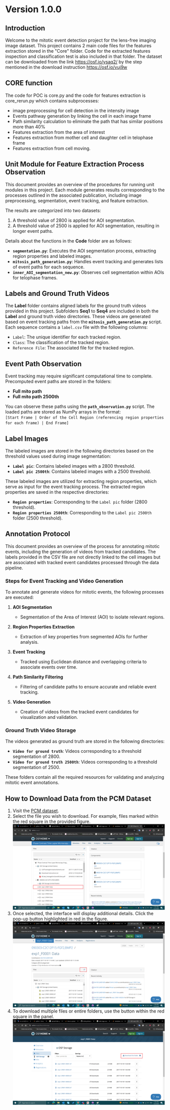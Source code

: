 # Version 1.0.0
## Introduction
Welcome to the mitotic event detection project for the lens-free imaging image dataset. This project contains 2 main code files for the features extraction stored in the "Core" folder. Code for the extracted features inspection and classification test is also included in that folder. The dataset can be downloaded from the link https://osf.io/ysaq2/ by the step mentioned in the download instruction https://osf.io/vuj9w 

## CORE function
The code for POC is core.py and the code for features extraction is core_rerun.py which contains subprocesses:
- image preprocessing for cell detection in the intensity image
- Events pathway generation by linking the cell in each image frame
- Path similarity calculation to eliminate the path that has similar positions more than 40%
- Features extraction from the area of interest
- Features extraction from mother cell and daughter cell in telophase frame
- Features extraction from cell moving.

## Unit Module for Feature Extraction Process Observation

This document provides an overview of the procedures for running unit modules in this project. Each module generates results corresponding to the processes outlined in the associated publication, including image preprocessing, segmentation, event tracking, and feature extraction.

The results are categorized into two datasets:
1. A threshold value of 2800 is applied for AOI segmentation.
2. A threshold value of 2500 is applied for AOI segmentation, resulting in longer event paths.

Details about the functions in the **Code** folder are as follows:
- **`segmentation.py`**: Executes the AOI segmentation process, extracting region properties and labeled images.
- **`mitosis_path_generation.py`**: Handles event tracking and generates lists of event paths for each sequence.
- **`inner_AOI_segmentation_new.py`**: Observes cell segmentation within AOIs for telophase frames.

## Labels and Ground Truth Videos

The **Label** folder contains aligned labels for the ground truth videos provided in this project. Subfolders **Seq1** to **Seq4** are included in both the **Label** and ground truth video directories. These videos are generated based on event tracking paths from the **`mitosis_path_generation.py`** script. Each sequence contains a `label.csv` file with the following columns:
- `Label`: The unique identifier for each tracked region.
- `Class`: The classification of the tracked region.
- `Reference File`: The associated file for the tracked region.

## Event Path Observation

Event tracking may require significant computational time to complete. Precomputed event paths are stored in the folders:
- **Full mito path**
- **Full mito path 2500th**

You can observe these paths using the **`path_observation.py`** script. The loaded paths are stored as NumPy arrays in the format:  
`[Start Frame | Order of the Cell Region (referencing region properties for each frame) | End Frame]`

## Label Images

The labeled images are stored in the following directories based on the threshold values used during image segmentation:

- **`Label pic`**: Contains labeled images with a 2800 threshold.  
- **`Label pic 2500th`**: Contains labeled images with a 2500 threshold.

These labeled images are utilized for extracting region properties, which serve as input for the event tracking process. The extracted region properties are saved in the respective directories:

- **`Region properties`**: Corresponding to the `Label pic` folder (2800 threshold).  
- **`Region properties 2500th`**: Corresponding to the `Label pic 2500th` folder (2500 threshold).

## Annotation Protocol  

This document provides an overview of the process for annotating mitotic events, including the generation of videos from tracked candidates. The labels provided in the CSV file are not directly linked to the cell images but are associated with tracked event candidates processed through the data pipeline.  

### Steps for Event Tracking and Video Generation  
To annotate and generate videos for mitotic events, the following processes are executed:  

1. **AOI Segmentation**  
   - Segmentation of the Area of Interest (AOI) to isolate relevant regions.  

2. **Region Properties Extraction**  
   - Extraction of key properties from segmented AOIs for further analysis.  

3. **Event Tracking**  
   - Tracked using Euclidean distance and overlapping criteria to associate events over time.  

4. **Path Similarity Filtering**  
   - Filtering of candidate paths to ensure accurate and reliable event tracking.  

5. **Video Generation**  
   - Creation of videos from the tracked event candidates for visualization and validation.  

### Ground Truth Video Storage  
The videos generated as ground truth are stored in the following directories:  
- **`Video for ground truth`**: Videos corresponding to a threshold segmentation of 2800.  
- **`Video for ground truth 2500th`**: Videos corresponding to a threshold segmentation of 2500.  

These folders contain all the required resources for validating and analyzing mitotic event annotations.  

## How to Download Data from the PCM Dataset

1. Visit the [PCM dataset](https://osf.io/ysaq2/).
2. Select the file you wish to download. For example, files marked within the red square in the provided figure. ![step 2](https://github.com/Plakaeze/Mitotic-event-detection-project-PCM/blob/main/How%20to%20download%20PCM/step_1.png?raw=true)
3. Once selected, the interface will display additional details. Click the pop-up button highlighted in red in the figure. ![step 3](https://github.com/Plakaeze/Mitotic-event-detection-project-PCM/blob/main/How%20to%20download%20PCM/step_2.png?raw=true)
4. To download multiple files or entire folders, use the button within the red square in the panel. ![step 4](https://github.com/Plakaeze/Mitotic-event-detection-project-PCM/blob/main/How%20to%20download%20PCM/step_3.png?raw=true)
